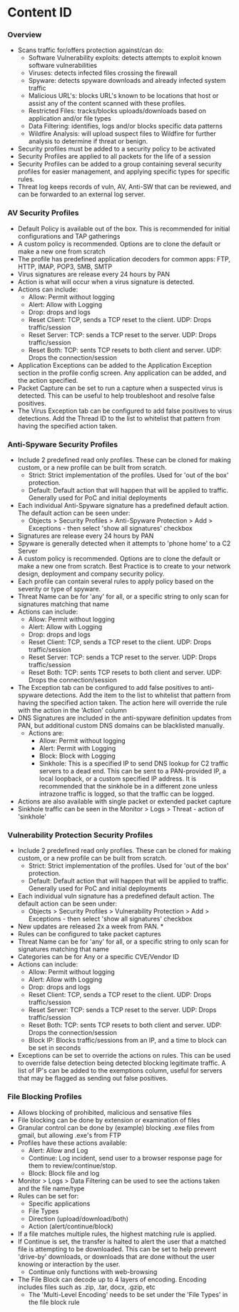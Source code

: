 # Content ID

### Overview
* Scans traffic for/offers protection against/can do:
    * Software Vulnerability exploits: detects attempts to exploit known software vulnerabilities
    * Viruses: detects infected files crossing the firewall
    * Spyware: detects spyware downloads and already infected system traffic
    * Malicious URL's: blocks URL's known to be locations that host or assist any of the content scanned with these profiles.
    * Restricted Files: tracks/blocks uploads/downloads based on application and/or file types
    * Data Filtering: identifies, logs and/or blocks specific data patterns
    * Wildfire Analysis: will upload suspect files to Wildfire for further analysis to determine if threat or benign.
* Security profiles must be added to a security policy to be activated
* Security Profiles are applied to all packets for the life of a session
* Security Profiles can be added to a group containing several security profiles for easier management, and applying specific types for specific rules.
* Threat log keeps records of vuln, AV, Anti-SW that can be reviewed, and can be forwarded to an external log server.

### AV Security Profiles
* Default Policy is available out of the box. This is recommended for initial configurations and TAP gatherings
* A custom policy is recommended. Options are to clone the default or make a new one from scratch
* The profile has predefined application decoders for common apps: FTP, HTTP, IMAP, POP3, SMB, SMTP
* Virus signatures are release every 24 hours by PAN
* Action is what will occur when a virus signature is detected.
* Actions can include:
     * Allow: Permit without logging
     * Alert: Allow with Logging
     * Drop: drops and logs
     * Reset Client: TCP, sends a TCP reset to the client. UDP: Drops traffic/session
     * Reset Server: TCP: sends a TCP reset to the server. UDP: Drops traffic/session
     * Reset Both: TCP: sents TCP resets to both client and server. UDP: Drops the connection/session
* Application Exceptions can be added to the Application Exception section in the profile config screen. Any application can be added, and the action specified.
* Packet Capture can be set to run a capture when a suspected virus is detected. This can be useful to help troubleshoot and resolve false positives.
* The Virus Exception tab can be configured to add false positives to virus detections. Add the Thread ID to the list to whitelist that pattern from having the specified action taken.

### Anti-Spyware Security Profiles
* Include 2 predefined read only profiles. These can be cloned for making custom, or a new profile can be built from scratch.
     * Strict: Strict implementation of the profiles. Used for 'out of the box' protection.
     * Default: Default action that will happen that will be applied to traffic. Generally used for PoC and initial deployments
* Each individual Anti-Spyware signature has a predefined default action. The default action can be seen under:
     * Objects > Security Profiles > Anti-Spyware Protection > Add > Exceptions - then select 'show all signatures' checkbox
* Signatures are release every 24 hours by PAN
* Spyware is generally detected when it attempts to 'phone home' to a C2 Server
* A custom policy is recommended. Options are to clone the default or make a new one from scratch. Best Practice is to create to your network design, deployment and company security policy.
* Each profile can contain several rules to apply policy based on the severity or type of spyware.
* Threat Name can be for 'any' for all, or a specific string to only scan for signatures matching that name
* Actions can include:
     * Allow: Permit without logging
     * Alert: Allow with Logging
     * Drop: drops and logs
     * Reset Client: TCP, sends a TCP reset to the client. UDP: Drops traffic/session
     * Reset Server: TCP: sends a TCP reset to the server. UDP: Drops traffic/session
     * Reset Both: TCP: sents TCP resets to both client and server. UDP: Drops the connection/session
* The Exception tab can be configured to add false positives to anti-spyware detections. Add the item to the list to whitelist that pattern from having the specified action taken. The action here will override the rule with the action in the 'Action' column
* DNS Signatures are included in the anti-spyware definition updates from PAN, but additional custom DNS domains can be blacklisted manually.
     * Actions are:
         * Allow: Permit without logging
         * Alert: Permit with Logging
         * Block: Block with Logging
         * Sinkhole: This is a specified IP to send DNS lookup for C2 traffic servers to a dead end. This can be sent to a PAN-provided IP, a local loopback, or a custom specified IP address. It is recommended that the sinkhole be in a different zone unless intrazone traffic is logged, so that the traffic can be logged.
* Actions are also available with single packet or extended packet capture
* Sinkhole traffic can be seen in the Monitor > Logs > Threat - action of 'sinkhole'

### Vulnerability Protection Security Profiles
* Include 2 predefined read only profiles. These can be cloned for making custom, or a new profile can be built from scratch.
     * Strict: Strict implementation of the profiles. Used for 'out of the box' protection.
     * Default: Default action that will happen that will be applied to traffic. Generally used for PoC and initial deployments
* Each individual vuln signature has a predefined default action. The default action can be seen under:
     * Objects > Security Profiles > Vulnerability Protection > Add > Exceptions - then select 'show all signatures' checkbox
* New updates are released 2x a week from PAN. *
* Rules can be configured to take packet captures
* Threat Name can be for 'any' for all, or a specific string to only scan for signatures matching that name
* Categories can be for Any or a specific CVE/Vendor ID
* Actions can include:
     * Allow: Permit without logging
     * Alert: Allow with Logging
     * Drop: drops and logs
     * Reset Client: TCP, sends a TCP reset to the client. UDP: Drops traffic/session
     * Reset Server: TCP: sends a TCP reset to the server. UDP: Drops traffic/session
     * Reset Both: TCP: sents TCP resets to both client and server. UDP: Drops the connection/session
     * Block IP: Blocks traffic/sessions from an IP, and a time to block can be set in seconds
* Exceptions can be set to override the actions on rules. This can be used to override false detection being detected blocking legitimate traffic. A list of IP's can be added to the exemptions column, useful for servers that may be flagged as sending out false positives.

### File Blocking Profiles
* Allows blocking of prohibited, malicious and sensative files
* File blocking can be done by extension or examination of files
* Granular control can be done by (example) blocking .exe files from gmail, but allowing .exe's from FTP
* Profiles have these actions available:
     * Alert: Allow and Log
     * Continue: Log incident, send user to a browser response page for them to review/continue/stop.
     * Block: Block file and log
* Monitor > Logs > Data Filtering can be used to see the actions taken and the file name/type
* Rules can be set for:
     * Specific applications
     * File Types
     * Direction (upload/download/both)
     * Action (alert/continue/block)
* If a file matches multiple rules, the highest matching rule is applied.
* If Continue is set, the transfer is halted to alert the user that a matched file is attempting to be downloaded. This can be set to help prevent 'drive-by' downloads, or downloads that are done without the user knowing or interaction by the user.
     * Continue only functions with web-browsing
* The File Block can decode up to 4 layers of encoding. Encoding includes files such as .zip, .tar, docx, .gzip, etc
     * The 'Multi-Level Encoding' needs to be set under the 'File Types' in the file block rule
     
